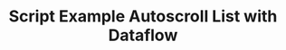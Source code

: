 ---
layout: article
title: Script Example Autoscroll List with Dataflow
description: 
  - Script example on how to filter a data source every 5 seconds with a dataflow. The index gets incremented and this leads to autoscrolling of a list. At the end of the list it starts over with the first entries again.
lang: en
weight: 500
isDraft: true
ref: Script-Example-Autoscroll-List
category:
  - Scripting
image: Script-Example-Autoscroll-List-en.png
image_thumbnail: 
download: Script-Example-Autoscroll-List-en.pbmx
overview_description:
overview_benefits:
overview_data_sources:
---